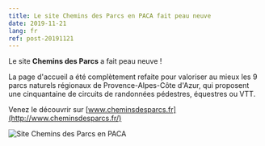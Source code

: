 ```yaml
---
title: Le site Chemins des Parcs en PACA fait peau neuve
date: 2019-11-21
lang: fr
ref: post-20191121
---
```


Le site **Chemins des Parcs** a fait peau neuve !

La page d'accueil a été complètement refaite pour valoriser au mieux les
9 parcs naturels régionaux de Provence-Alpes-Côte d'Azur, qui proposent
une cinquantaine de circuits de randonnées pédestres, équestres ou VTT.

Venez le découvrir sur [www.cheminsdesparcs.fr](http://www.cheminsdesparcs.fr/)

![Site Chemins des Parcs en PACA](./assets/img/2019-11-19-Geotrek-rando-2019-11-19-Geotrek-rando-chemins-parcs.png)